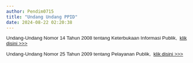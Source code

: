 ```yaml
---
author: Pendim0715
title: "Undang Undang PPID"
date: 2024-08-22 02:20:38
---
```

<p style="margin: 0cm; line-height: 1.1;"><span style="font-size: 10pt; font-family: arial, helvetica, sans-serif;"><strong><span style="font-weight: normal;"><span style="vertical-align: inherit;"><span style="vertical-align: inherit;">Undang-Undang Nomor 14 Tahun 2008 tentang Keterbukaan Informasi Publik,&nbsp; </span></span><a href="https://drive.google.com/file/d/1DX6uQJjdQQMvw2hSGHei4vM--XRxYQsT/view?usp=sharing"><span style="vertical-align: inherit;"><span style="vertical-align: inherit;">klik disini &gt;&gt;&gt;</span></span></a></span></strong></span></p>

<p style="margin: 0cm; line-height: 1.1;"><span style="font-size: 10pt; font-family: arial, helvetica, sans-serif;">&nbsp;</span></p>

<p style="margin: 0cm; line-height: 1.1;"><span style="font-size: 10pt; font-family: arial, helvetica, sans-serif;"><strong><span style="font-weight: normal;"><span style="vertical-align: inherit;"><span style="vertical-align: inherit;">Undang-Undang Nomor 25 Tahun 2009 tentang Pelayanan Publik,&nbsp; </span></span><a href="https://drive.google.com/file/d/12-th1MRiYd9r0ppLb3peZj9amdweZ6Mw/view?usp=sharing"><span style="vertical-align: inherit;"><span style="vertical-align: inherit;">klik disini &gt;&gt;&gt;</span></span></a></span></strong></span></p>

<p style="line-height: 1.1;"><span style="font-size: 10pt; font-family: arial, helvetica, sans-serif;">&nbsp;</span></p>
